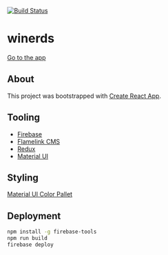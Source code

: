[![Build Status](https://travis-ci.org/christylaguardia/winerds.svg?branch=master)](https://travis-ci.org/christylaguardia/winerds)

# winerds

[Go to the app](https://wine-nerds.firebaseapp.com/)

## About

This project was bootstrapped with [Create React App](https://github.com/facebookincubator/create-react-app).

## Tooling

- [Firebase](https://firebase.google.com/)
- [Flamelink CMS](https://flamelink.io/)
- [Redux](https://redux.js.org/)
- [Material UI](https://material-ui.com/)

## Styling

[Material UI Color Pallet](https://material.io/tools/color/#!/?view.left=0&view.right=0&primary.color=1976D2&secondary.color=FB8C00)

## Deployment

```bash
npm install -g firebase-tools
npm run build
firebase deploy
```

